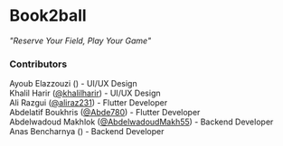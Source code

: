 # Book2ball
*"Reserve Your Field, Play Your Game"*
### Contributors
Ayoub Elazzouzi ([]()) - UI/UX Design  
Khalil Harir ([@khalilharir](https://github.com/khalilharir)) - UI/UX Design  
Ali Razgui ([@aliraz231](https://github.com/ALIRAZ231)) - Flutter Developer  
Abdelatif Boukhris ([@Abde780](https://github.com/Abde780)) - Flutter Developer  
Abdelwadoud Makhlok ([@AbdelwadoudMakh55](https://github.com/AbdelwadoudMakh55)) - Backend Developer  
Anas Bencharnya ([]()) - Backend Developer  
